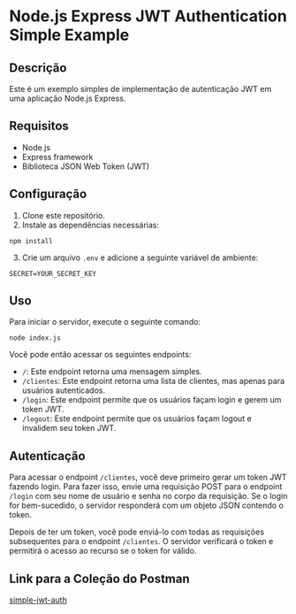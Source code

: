 # Node.js Express JWT Authentication Simple Example

## Descrição

Este é um exemplo simples de implementação de autenticação JWT em uma aplicação Node.js Express.

## Requisitos

* Node.js
* Express framework
* Biblioteca JSON Web Token (JWT)

## Configuração

1. Clone este repositório.
2. Instale as dependências necessárias:

```
npm install
```

3. Crie um arquivo `.env` e adicione a seguinte variável de ambiente:

```
SECRET=YOUR_SECRET_KEY
```

## Uso

Para iniciar o servidor, execute o seguinte comando:

```
node index.js
```

Você pode então acessar os seguintes endpoints:

* `/`: Este endpoint retorna uma mensagem simples.
* `/clientes`: Este endpoint retorna uma lista de clientes, mas apenas para usuários autenticados.
* `/login`: Este endpoint permite que os usuários façam login e gerem um token JWT.
* `/logout`: Este endpoint permite que os usuários façam logout e invalidem seu token JWT.

## Autenticação

Para acessar o endpoint `/clientes`, você deve primeiro gerar um token JWT fazendo login. Para fazer isso, envie uma requisição POST para o endpoint `/login` com seu nome de usuário e senha no corpo da requisição. Se o login for bem-sucedido, o servidor responderá com um objeto JSON contendo o token.

Depois de ter um token, você pode enviá-lo com todas as requisições subsequentes para o endpoint `/clientes`. O servidor verificará o token e permitirá o acesso ao recurso se o token for válido.

## Link para a Coleção do Postman
[simple-jwt-auth](https://drive.google.com/file/d/1wpgHjo4R9IaEeVY3HzZRtDWJP_fOW8O4/view?usp=sharing)